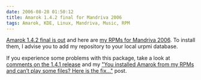 ```yaml
---
date: 2006-08-28 01:50:12
title: Amarok 1.4.2 final for Mandriva 2006
tags: Amarok, KDE, Linux, Mandriva, Music, RPM
---
```


[Amarok 1.4.2 final is
out](https://community.kde.org/Amarok/Archives/Release:1.4.2) and here are [my
RPMs for Mandriva 2006](http://github.com/kdeldycke/mandriva-specs). To install
them, I advise you to add my repository to your local urpmi database.

If you experience some problems with this package, take a look at [comments on
the 1.4.1
release](http://kevin.deldycke.com/2006/07/amarok-141-for-mandriva-2006/) and
my ["You installed Amarok from my RPMs and can’t play some files? Here is the
fix…"](http://kevin.deldycke.com/2006/08/you-installed-amarok-from-my-rpms-and-you-cant-play-some-files-here-is-the-fix/)
post.
